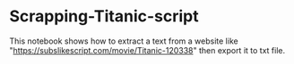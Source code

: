 # Scrapping-Titanic-script

This notebook shows how to extract a text from a website like "https://subslikescript.com/movie/Titanic-120338"
then export it to txt file.
